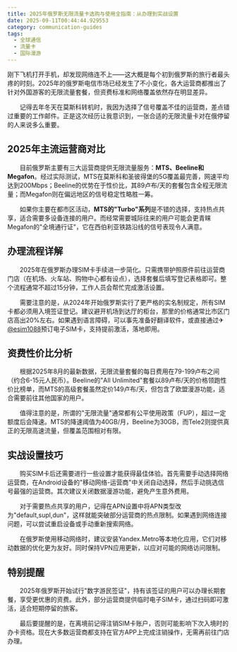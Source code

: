 ```yaml
---
title: 2025年俄罗斯无限流量卡选购与使用全指南：从办理到实战设置
date: 2025-09-11T00:44:44.929553
category: communication-guides
tags:
  - 全球通信
  - 流量卡
  - 国际漫游
---
```


刚下飞机打开手机，却发现网络连不上——这大概是每个初到俄罗斯的旅行者最头疼的时刻。2025年的俄罗斯电信市场已经发生了不小变化，各大运营商都推出了针对外国游客的无限流量套餐，但资费标准和网络覆盖依然存在明显差异。

　　记得去年冬天在莫斯科转机时，我因为选择了信号覆盖不佳的运营商，差点错过重要的工作邮件。正是这次经历让我意识到，一张合适的无限流量卡对在俄停留的人来说多么重要。

## 2025年主流运营商对比

　　目前俄罗斯主要有三大运营商提供无限流量服务：**MTS、Beeline和Megafon**。经过实际测试，MTS在莫斯科和圣彼得堡的5G覆盖最完善，网速平均达到200Mbps；Beeline的优势在于性价比，其89卢布/天的套餐包含全程无限流量；而Megafon则在偏远地区的信号稳定性略胜一筹。

　　如果你主要在都市区活动，**MTS的"Turbo"系列**是不错的选择，支持热点共享，适合需要多设备连接的用户。而经常需要城际往来的用户可能会更青睐Megafon的"全境通行证"，它在西伯利亚铁路沿线的信号表现令人满意。

## 办理流程详解

　　2025年在俄罗斯办理SIM卡手续进一步简化。只需携带护照原件前往运营商门店（在机场、火车站、购物中心都有设点），选择套餐后填写登记表格即可。整个流程通常不超过15分钟，工作人员会帮忙完成激活设置。

　　需要注意的是，从2024年开始俄罗斯实行了更严格的实名制规定，所有SIM卡都必须用入境签证登记。建议避开机场到达厅的柜台，那里的价格通常比市区门店高出20%左右。如果遇到语言障碍，可以事先准备好翻译软件，或直接通过✈[@esim1088](https://t.me/s/esim1088)预订电子SIM卡，支持提前激活，落地即用。

## 资费性价比分析

　　根据2025年8月的最新数据，无限流量套餐的每日费用在79-199卢布之间（约合6-15元人民币）。Beeline的"All Unlimited"套餐以89卢布/天的价格领跑性价比榜单，而MTS的高级套餐虽然定价149卢布/天，但包含了欧盟漫游功能，适合需要前往其他国家的用户。

　　值得注意的是，所谓的"无限流量"通常都有公平使用政策（FUP），超过一定额度后会降速。MTS的降速阈值为40GB/月，Beeline为30GB，而Tele2则提供真正的无限高速流量，但覆盖范围相对有限。

## 实战设置技巧

　　购买SIM卡后还需要进行一些设置才能获得最佳体验。首先需要手动选择网络运营商，在Android设备的"移动网络-运营商"中关闭自动选择，然后手动挑选信号最强的运营商。其次建议关闭数据漫游功能，避免产生意外费用。

　　对于需要热点共享的用户，记得在APN设置中将APN类型改为"default,supl,dun"，这样就能突破部分运营商的热点限制。如果遇到网络连接问题，可以尝试重启设备或手动重新搜索网络。

　　在俄罗斯使用移动网络时，建议安装Yandex.Metro等本地化应用，它们对移动数据的优化更为友好。同时保持VPN应用更新，以应对可能的网络访问限制。

## 特别提醒

　　2025年俄罗斯开始试行"数字游民签证"，持有该签证的用户可以办理长期套餐，享受更优惠的资费。此外，部分运营商提供临时电子SIM卡，通过扫码即可激活，适合短期停留的旅客。

　　最后要提醒的是，在离境前记得注销SIM卡账户，否则可能影响下次入境时的办卡资格。现在大多数运营商都支持在官方APP上完成注销操作，无需再前往门店办理。